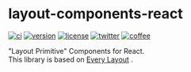 # layout-components-react

[![ci](https://github.com/Hiratake/layout-components-react/actions/workflows/ci.yml/badge.svg)](https://github.com/Hiratake/layout-components-react/actions/workflows/ci.yml)
[![version](https://img.shields.io/github/package-json/v/Hiratake/layout-components-react)](https://github.com/Hiratake/layout-components-react/releases)
[![license](https://img.shields.io/github/license/Hiratake/layout-components-react)](https://github.com/Hiratake/layout-components-react/blob/main/LICENSE)
[![twitter](https://img.shields.io/badge/twitter-@hirotaisou2012-blue?logo=twitter)](https://twitter.com/Hirotaisou2012)
[![coffee](https://img.shields.io/badge/coffee-hiratake-yellow?logo=buymeacoffee)](https://www.buymeacoffee.com/hiratake)

"Layout Primitive" Components for React.  
This library is based on [Every Layout](https://every-layout.dev/) .
